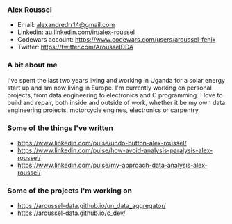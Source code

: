 ### Alex Roussel
- Email: alexandredrr14@gmail.com 
- Linkedin: au.linkedin.com/in/alex-roussel
- Codewars account: https://www.codewars.com/users/aroussel-fenix
- Twitter: https://twitter.com/ArousselDDA

### A bit about me
I've spent the last two years living and working in Uganda for a solar energy start up and am now living in Europe. I'm currently working on personal projects, from data engineering to electronics and C programming. I love to build and repair, both inside and outside of work, whether it be my own data engineering projects, motorcycle engines, electronics or carpentry.

### Some of the things I've written
- https://www.linkedin.com/pulse/undo-button-alex-roussel/
- https://www.linkedin.com/pulse/how-avoid-analysis-paralysis-alex-roussel/
- https://www.linkedin.com/pulse/my-approach-data-analysis-alex-roussel/

### Some of the projects I'm working on
- https://aroussel-data.github.io/un_data_aggregator/
- https://aroussel-data.github.io/c_dev/
